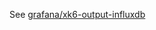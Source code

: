 See
[grafana/xk6-output-influxdb](https://github.com/grafana/xk6-output-influxdb/blob/5411750fc094bf48198b6b1e15a528732a1d1e20/)
